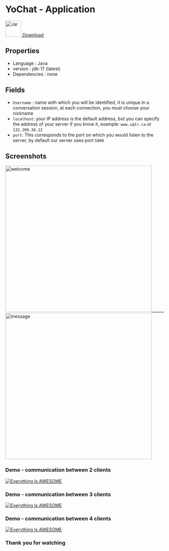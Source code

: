 # YoChat - Application
<a href="https://github.com/josue-lubaki/YoChat-Client/raw/main/out/artifacts/client_jar/client.jar"><img src="https://github.com/josue-lubaki/YoChat-Client/blob/main/screen/jar.png" width="50" height="50" alt="Jar"> Download</a>

## Properties
- Language : Java
- version : jdk-17 (latest)
- Dependencies : none

## Fields
- ```Username``` : name with which you will be identified, it is unique in a conversation session, at each connection, you must choose your nickname
- ```localhost```: your IP address is the default address, but you can specify the address of your server if you know it, example: ```www.uqtr.ca``` or ```132.209.38.12```
- ```port```: This corresponds to the port on which you would listen to the server, by default our server uses port ```5000```

## Screenshots
<img src="https://github.com/josue-lubaki/YoChat-Client/blob/main/screen/welcome.png" width="460" height="460" alt="welcome"/>______
<img src="https://github.com/josue-lubaki/YoChat-Client/blob/main/screen/message.png" width="460" height="460" alt="message"/>

### Demo - communication between 2 clients
[![Everything Is AWESOME](https://i.imgur.com/RxQuwSm.png)](https://www.youtube.com/watch?v=5ET7nb-xI30 "two-way communication")

### Demo - communication between 3 clients
[![Everything Is AWESOME](https://imgur.com/97a6NNM.png)](https://www.youtube.com/watch?v=4ep7IsEVqes "communication between 3 clients")

### Demo - communication between 4 clients

[![Everything Is AWESOME](https://imgur.com/qdB1iI8.png)](https://www.youtube.com/watch?v=cVZ_NVmAIsU "communication between 4 clients")

### Thank you for watching 
